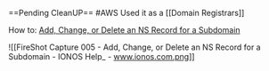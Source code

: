==Pending CleanUP==
#AWS
Used it as a [[Domain Registrars]]

How to:
[Add, Change, or Delete an NS Record for a Subdomain](https://www.ionos.com/help/domains/using-your-own-name-servers/add-change-or-delete-an-ns-record-for-a-subdomain/?source=helpandlearn)


![[FireShot Capture 005 - Add, Change, or Delete an NS Record for a Subdomain - IONOS Help_ - www.ionos.com.png]]
